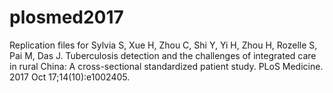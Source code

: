 # plosmed2017
Replication files for Sylvia S, Xue H, Zhou C, Shi Y, Yi H, Zhou H, Rozelle S, Pai M, Das J. Tuberculosis detection and the challenges of integrated care in rural China: A cross-sectional standardized patient study. PLoS Medicine. 2017 Oct 17;14(10):e1002405.
